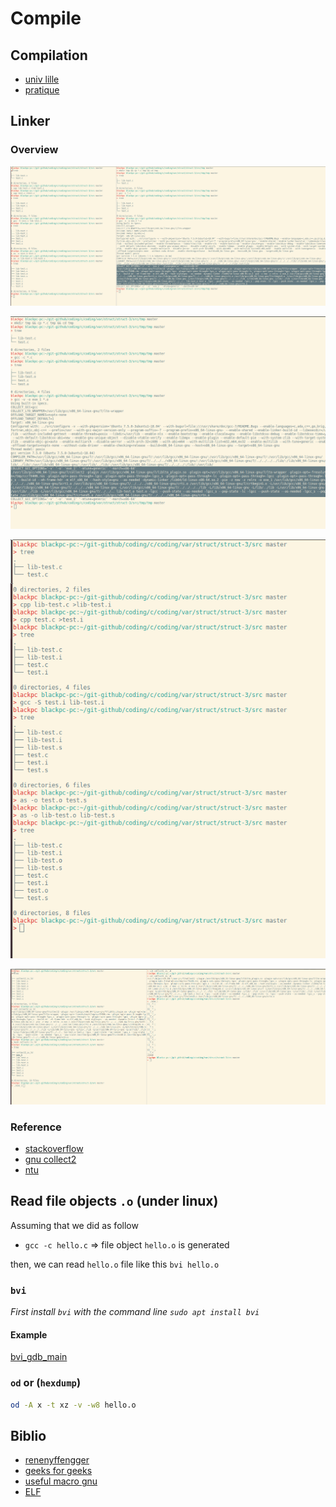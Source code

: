 # Compile

## Compilation

- [univ lille](https://www.fil.univ-lille1.fr/~sedoglav/PDC2/main006.html#sec9)
- [pratique](https://www3.ntu.edu.sg/home/ehchua/programming/cpp/gcc_make.html)

## Linker

### Overview

![linker 1](img/linking_1.png)

![linker 2](img/linking_1_straitght_forward.png)

![linker 3](img/linking_1_until_obj_files.png)

![linker 4](img/linking_2.png)

### Reference

- [stackoverflow](https://stackoverflow.com/questions/14163208/how-to-link-c-object-files-with-ld)
- [gnu collect2](https://gcc.gnu.org/onlinedocs/gccint/Collect2.html)
- [ntu](https://www3.ntu.edu.sg/home/ehchua/programming/cpp/gcc_make.html)

## Read file objects `.o` (under linux)

Assuming that we did as follow

- `gcc -c hello.c` => file object `hello.o` is generated

then, we can read `hello.o` file like this `bvi hello.o`

### `bvi`

_First install `bvi` with the command line `sudo apt install bvi`_

#### Example

[bvi_gdb_main](img/bvi_gdb_main.png)

### `od` or (`hexdump`)

```bash
od -A x -t xz -v -w8 hello.o
```

## Biblio

- [renenyffengger](https://renenyffenegger.ch/notes/development/languages/C-C-plus-plus/GCC/create-libraries/index)
- [geeks for geeks](https://www.geeksforgeeks.org/compiling-with-g-plus-plus/)
- [useful macro gnu](https://gcc.gnu.org/onlinedocs/cpp/Standard-Predefined-Macros.html)
- [ELF](https://refspecs.linuxbase.org/elf/gabi4+/ch4.intro.html)
